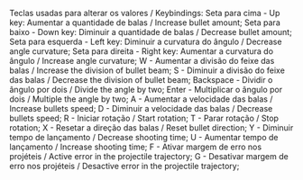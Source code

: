 Teclas usadas para alterar os valores  /  Keybindings:
Seta para cima - Up key: Aumentar a quantidade de balas  /  Increase bullet amount;
Seta para baixo - Down key: Diminuir a quantidade de balas  /  Decrease bullet amount;
Seta para esquerda - Left key: Diminuir a curvatura do ângulo  /  Decrease angle curvature;
Seta para direita - Right key: Aumentar a curvatura do ângulo  /  Increase angle curvature;
W - Aumentar a divisão do feixe das balas  /  Increase the division of bullet beam;
S - Diminuir a divisão do feixe das balas  /  Decrease the division of bullet beam;
Backspace - Dividir o ângulo por dois  /  Divide the angle by two;
Enter - Multiplicar o ângulo por dois  /  Multiple the angle by two;
A - Aumentar a velocidade das balas  /  Increase bullets speed;
D - Diminuir a velocidade das balas  /  Decrease bullets speed;
R - Iniciar rotação  /  Start rotation;
T - Parar rotação  /  Stop rotation;
X - Resetar a direção das balas  /  Reset bullet direction;
Y - Diminuir tempo de lançamento  /  Decrease shooting time;
U - Aumentar tempo de lançamento  /  Increase shooting time;
F - Ativar margem de erro nos projéteis  /  Active error in the projectile trajectory;
G - Desativar margem de erro nos projéteis  /  Desactive error in the projectile trajectory;
